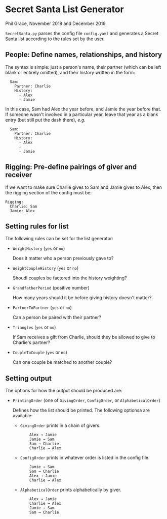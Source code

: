 Secret Santa List Generator
===========================
Phil Grace, November 2018 and December 2019.

`SecretSanta.py` parses the config file `config.yaml` and generates a Secret
Santa list according to the rules set by the user.

People: Define names, relationships, and history
------------------------------------------------

The syntax is simple: just a person's name, their partner (which can be left
blank or entirely omitted), and their history written in the form:
```
  Sam:
    Partner: Charlie
    History:
      - Alex
      - Jamie
```
In this case, Sam had Alex the year before, and Jamie the year before that. If
someone wasn't involved in a particular year, leave that year as a blank entry
(but still put the dash there), _e.g._
```
  Sam:
    Partner: Charlie
    History:
      - Alex
      -
      - Jamie
```

Rigging: Pre-define pairings of giver and receiver
--------------------------------------------------

If we want to make sure Charlie gives to Sam and Jamie gives to Alex, then the rigging section of the config must be:
```
Rigging:
  Charlie: Sam
  Jamie: Alex
```

Setting rules for list
----------------------
The following rules can be set for the list generator:

* `WeightHistory` (`yes` or `no`)

  Does it matter who a person previously gave to?

* `WeightCoupleHistory` (`yes` or `no`)

  Shoudl couples be factored into the history weighting?

* `GrandfatherPeriod` (positive number)

  How many years should it be before giving history doesn't matter?

* `PartnerToPartner` (`yes` or `no`)

  Can a person be paired with their partner?

* `Triangles` (`yes` or `no`)

  If Sam receives a gift from Charlie, should they be allowed to give to
  Charlie's partner?

* `CoupleToCouple` (`yes` or `no`)

  Can one couple be matched to another couple?

Setting output
--------------
The options for how the output should be produced are:

* `PrintingOrder` (one of `GivingOrder`, `ConfigOrder`, or `AlphabeticalOrder`)

  Defines how the list should be printed. The following optionsa are available:

  * `GivingOrder` prints in a chain of givers.
    ```
        Alex → Jamie
        Jamie → Sam
        Sam → Charlie
        Charlie → Alex
    ```
  * `ConfigOrder` prints in whatever order is listed in the config file.
    ```
        Jamie → Sam
        Sam → Charlie
        Alex → Jamie
        Charlie → Alex
    ```
  * `AlphabeticalOrder` prints alphabetically by giver.
    ```
        Alex → Jamie
        Charlie → Alex
        Jamie → Sam
        Sam → Charlie
    ```

